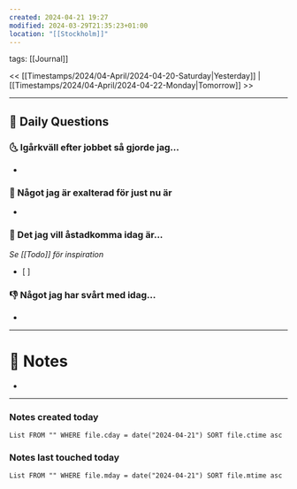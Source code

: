 ```yaml
---
created: 2024-04-21 19:27
modified: 2024-03-29T21:35:23+01:00
location: "[[Stockholm]]"
---
```

tags: [[Journal]] 

<< [[Timestamps/2024/04-April/2024-04-20-Saturday|Yesterday]] | [[Timestamps/2024/04-April/2024-04-22-Monday|Tomorrow]] >>

---
## 📅 Daily Questions
### 🌜 Igårkväll efter jobbet så gjorde jag...
- 

### 🙌 Något jag är exalterad för just nu är
- 

### 🚀 Det jag vill åstadkomma idag är...
_Se [[Todo]] för inspiration_
- [ ] 

### 👎 Något jag har svårt med idag...
- 

---
# 📝 Notes
- 
---
### Notes created today
```dataview
List FROM "" WHERE file.cday = date("2024-04-21") SORT file.ctime asc
```
### Notes last touched today
```dataview
List FROM "" WHERE file.mday = date("2024-04-21") SORT file.mtime asc
```